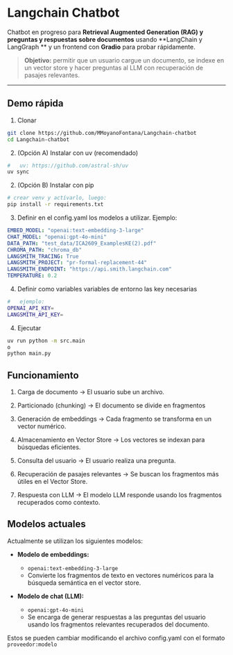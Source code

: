 # Langchain Chatbot

Chatbot en progreso para **Retrieval Augmented Generation (RAG) y preguntas y respuestas sobre documentos** usando **LangChain y LangGraph ** y un frontend con **Gradio** para probar rápidamente.

> **Objetivo:** permitir que un usuario cargue un documento, se indexe en un vector store y hacer preguntas al LLM con recuperación de pasajes relevantes.

---

## Demo rápida

1. Clonar
```bash
git clone https://github.com/MMoyanoFontana/Langchain-chatbot
cd Langchain-chatbot
```

2. (Opción A) Instalar con uv (recomendado)
```bash
#   uv: https://github.com/astral-sh/uv
uv sync
```

2. (Opción B) Instalar con pip
```bash
# crear venv y actívarlo, luego:
pip install -r requirements.txt
```
3. Definir en el config.yaml los modelos a utilizar. Ejemplo:
```yaml
EMBED_MODEL: "openai:text-embedding-3-large"
CHAT_MODEL: "openai:gpt-4o-mini"
DATA_PATH: "test_data/ICA2609_ExamplesKE(2).pdf"
CHROMA_PATH: "chroma_db"
LANGSMITH_TRACING: True
LANGSMITH_PROJECT: "pr-formal-replacement-44"
LANGSMITH_ENDPOINT: "https://api.smith.langchain.com"
TEMPERATURE: 0.2
``` 
4. Definir como variables variables de entorno las key necesarias
```bash
#   ejemplo:
OPENAI_API_KEY=
LANGSMITH_API_KEY=
```
4. Ejecutar
```bash
uv run python -m src.main 
o
python main.py
```

## Funcionamiento 

1. Carga de documento → El usuario sube un archivo.

2. Particionado (chunking) → El documento se divide en fragmentos

3. Generación de embeddings → Cada fragmento se transforma en un vector numérico.

4. Almacenamiento en Vector Store → Los vectores se indexan para búsquedas eficientes.

5. Consulta del usuario → El usuario realiza una pregunta.

6. Recuperación de pasajes relevantes → Se buscan los fragmentos más útiles en el Vector Store.

7. Respuesta con LLM → El modelo LLM responde usando los fragmentos recuperados como contexto.

## Modelos actuales

Actualmente se utilizan los siguientes modelos:

- **Modelo de embeddings:**
  - `openai:text-embedding-3-large`
  - Convierte los fragmentos de texto en vectores numéricos para la búsqueda semántica en el vector store.

- **Modelo de chat (LLM):**
  - `openai:gpt-4o-mini`
  - Se encarga de generar respuestas a las preguntas del usuario usando los fragmentos relevantes recuperados del documento.


Estos se pueden cambiar  modificando el archivo config.yaml con el formato `proveedor:modelo`

